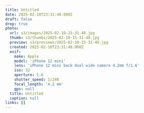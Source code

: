 ```yaml
---
title: Untitled
date: 2025-02-10T23:31:48.000Z
draft: false
drop: true
photo:
  url: s3/images/2025-02-10-15-31-48.jpg
  thumb: s3/thumbs/2025-02-10-15-31-48.jpg
  preview: s3/previews/2025-02-10-15-31-48.jpg
  created: 2025-02-10T23:31:48.000Z
  exif:
    make: Apple
    model: 'iPhone 12 mini'
    lens: 'iPhone 12 mini back dual wide camera 4.2mm f/1.6'
    iso: 32
    aperture: 1.6
    shutter_speed: 1/248
    focal_length: '4.2 mm'
    gps: null
  title: Untitled
  caption: null
links: []
---
```

